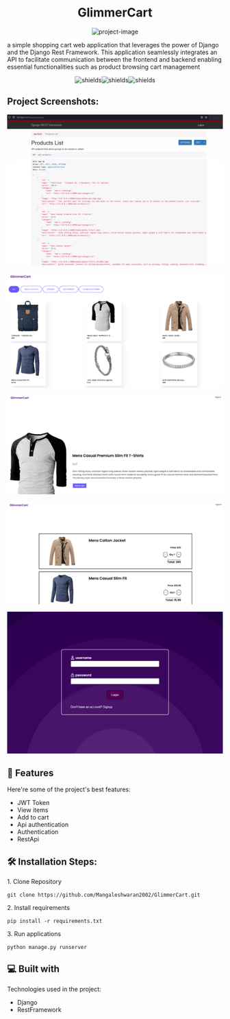 <h1 align="center" id="title">GlimmerCart</h1>

<p align="center"><img src="https://socialify.git.ci/Mangaleshwaran2002/GlimmerCart/image?description=1&amp;font=Inter&amp;name=1&amp;owner=1&amp;pattern=Floating%20Cogs&amp;theme=Light" alt="project-image"></p>

<p id="description">a simple shopping cart web application that leverages the power of Django and the Django Rest Framework. This application seamlessly integrates an API to facilitate communication between the frontend and backend enabling essential functionalities such as product browsing cart management</p>

<p align="center"><img src="https://img.shields.io/badge/Django-blue?style=for-the-badge&amp;logo=django&amp;logoColor=%23ffffff&amp;color=lightgreen" alt="shields"><img src="https://img.shields.io/badge/Python-blue?style=for-the-badge&amp;logo=python&amp;logoColor=%23ffffff&amp;color=blue" alt="shields"><img src="https://img.shields.io/badge/JavaScript-blue?style=for-the-badge&amp;logo=javascript&amp;logoColor=%23fff56&amp;color=black" alt="shields"></p>

<h2>Project Screenshots:</h2>

 ![screenshot of API window](https://raw.githubusercontent.com/Mangaleshwaran2002/GlimmerCart/master/ScreenShots/Screenshot-5.png)

![screenshot of products window](https://raw.githubusercontent.com/Mangaleshwaran2002/GlimmerCart/master/ScreenShots/Screenshot-1.png)

![screenshot of product window](https://raw.githubusercontent.com/Mangaleshwaran2002/GlimmerCart/master/ScreenShots/Screenshot-3.png) 

![screenshot of cart window](https://raw.githubusercontent.com/Mangaleshwaran2002/GlimmerCart/master/ScreenShots/Screenshot-4.png)

![screenshot of login window](https://raw.githubusercontent.com/Mangaleshwaran2002/GlimmerCart/master/ScreenShots/Screenshot-2.png) 

<h2>🧐 Features</h2>

Here're some of the project's best features:

*   JWT Token
*   View items
*   Add to cart
*   Api authentication
*   Authentication
*   RestApi

<h2>🛠️ Installation Steps:</h2>

<p>1. Clone Repository</p>

```
git clone https://github.com/Mangaleshwaran2002/GlimmerCart.git
```

<p>2. Install requirements</p>

```
pip install -r requirements.txt
```

<p>3. Run applications</p>

```
python manage.py runserver
```

  
  
<h2>💻 Built with</h2>

Technologies used in the project:

*   Django
*   RestFramework